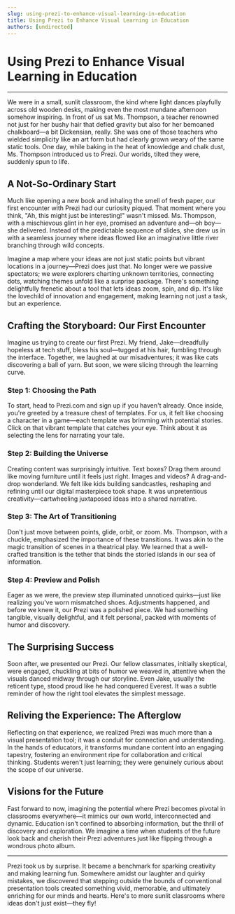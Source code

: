 ```yaml
---
slug: using-prezi-to-enhance-visual-learning-in-education
title: Using Prezi to Enhance Visual Learning in Education
authors: [undirected]
---
```



# Using Prezi to Enhance Visual Learning in Education

---

We were in a small, sunlit classroom, the kind where light dances playfully across old wooden desks, making even the most mundane afternoon somehow inspiring. In front of us sat Ms. Thompson, a teacher renowned not just for her bushy hair that defied gravity but also for her bemoaned chalkboard—a bit Dickensian, really. She was one of those teachers who wielded simplicity like an art form but had clearly grown weary of the same static tools. One day, while baking in the heat of knowledge and chalk dust, Ms. Thompson introduced us to Prezi. Our worlds, tilted they were, suddenly spun to life.

## A Not-So-Ordinary Start

Much like opening a new book and inhaling the smell of fresh paper, our first encounter with Prezi had our curiosity piqued. That moment where you think, "Ah, this might just be interesting!" wasn't missed. Ms. Thompson, with a mischievous glint in her eye, promised an adventure and—oh boy—she delivered. Instead of the predictable sequence of slides, she drew us in with a seamless journey where ideas flowed like an imaginative little river branching through wild concepts.

Imagine a map where your ideas are not just static points but vibrant locations in a journey—Prezi does just that. No longer were we passive spectators; we were explorers charting unknown territories, connecting dots, watching themes unfold like a surprise package. There's something delightfully frenetic about a tool that lets ideas zoom, spin, and dip. It's like the lovechild of innovation and engagement, making learning not just a task, but an experience.

## Crafting the Storyboard: Our First Encounter

Imagine us trying to create our first Prezi. My friend, Jake—dreadfully hopeless at tech stuff, bless his soul—tugged at his hair, fumbling through the interface. Together, we laughed at our misadventures; it was like cats discovering a ball of yarn. But soon, we were slicing through the learning curve. 

### Step 1: Choosing the Path

To start, head to Prezi.com and sign up if you haven't already. Once inside, you're greeted by a treasure chest of templates. For us, it felt like choosing a character in a game—each template was brimming with potential stories. Click on that vibrant template that catches your eye. Think about it as selecting the lens for narrating your tale.

### Step 2: Building the Universe

Creating content was surprisingly intuitive. Text boxes? Drag them around like moving furniture until it feels just right. Images and videos? A drag-and-drop wonderland. We felt like kids building sandcastles, reshaping and refining until our digital masterpiece took shape. It was unpretentious creativity—cartwheeling juxtaposed ideas into a shared narrative.

### Step 3: The Art of Transitioning

Don't just move between points, glide, orbit, or zoom. Ms. Thompson, with a chuckle, emphasized the importance of these transitions. It was akin to the magic transition of scenes in a theatrical play. We learned that a well-crafted transition is the tether that binds the storied islands in our sea of information.

### Step 4: Preview and Polish

Eager as we were, the preview step illuminated unnoticed quirks—just like realizing you've worn mismatched shoes. Adjustments happened, and before we knew it, our Prezi was a polished piece. We had something tangible, visually delightful, and it felt personal, packed with moments of humor and discovery.

## The Surprising Success

Soon after, we presented our Prezi. Our fellow classmates, initially skeptical, were engaged, chuckling at bits of humor we weaved in, attentive when the visuals danced midway through our storyline. Even Jake, usually the reticent type, stood proud like he had conquered Everest. It was a subtle reminder of how the right tool elevates the simplest message.

## Reliving the Experience: The Afterglow

Reflecting on that experience, we realized Prezi was much more than a visual presentation tool; it was a conduit for connection and understanding. In the hands of educators, it transforms mundane content into an engaging tapestry, fostering an environment ripe for collaboration and critical thinking. Students weren't just learning; they were genuinely curious about the scope of our universe.

## Visions for the Future

Fast forward to now, imagining the potential where Prezi becomes pivotal in classrooms everywhere—it mimics our own world, interconnected and dynamic. Education isn't confined to absorbing information, but the thrill of discovery and exploration. We imagine a time when students of the future look back and cherish their Prezi adventures just like flipping through a wondrous photo album.

---

Prezi took us by surprise. It became a benchmark for sparking creativity and making learning fun. Somewhere amidst our laughter and quirky mistakes, we discovered that stepping outside the bounds of conventional presentation tools created something vivid, memorable, and ultimately enriching for our minds and hearts. Here's to more sunlit classrooms where ideas don't just exist—they fly!